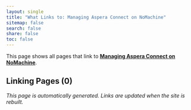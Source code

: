 ```yaml
---
layout: single
title: "What Links to: Managing Aspera Connect on NoMachine"
sitemap: false
search: false
share: false
toc: false
---
```


This page shows all pages that link to **[Managing Aspera Connect on NoMachine](/compdemos/aspera-on-nx/)**.

## Linking Pages (0)


*This page is automatically generated. Links are updated when the site is rebuilt.*
